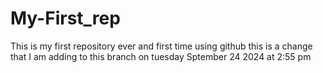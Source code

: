 # My-First_rep
This is my first repository ever and first time using github
this is a change that I am adding to this branch on tuesday Sptember 24 2024 at 2:55 pm
